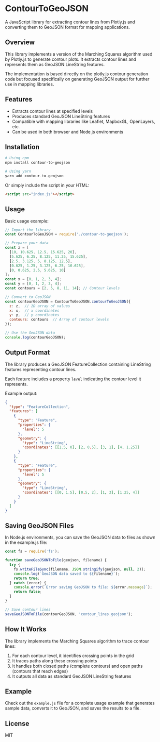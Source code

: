 # ContourToGeoJSON

A JavaScript library for extracting contour lines from Plotly.js and converting them to GeoJSON format for mapping applications.

## Overview

This library implements a version of the Marching Squares algorithm used by Plotly.js to generate contour plots. It extracts contour lines and represents them as GeoJSON LineString features.

The implementation is based directly on the plotly.js contour generation code but focused specifically on generating GeoJSON output for further use in mapping libraries.

## Features

- Extracts contour lines at specified levels
- Produces standard GeoJSON LineString features
- Compatible with mapping libraries like Leaflet, MapboxGL, OpenLayers, etc.
- Can be used in both browser and Node.js environments

## Installation

```bash
# Using npm
npm install contour-to-geojson

# Using yarn
yarn add contour-to-geojson
```

Or simply include the script in your HTML:

```html
<script src="index.js"></script>
```

## Usage

Basic usage example:

```javascript
// Import the library
const ContourToGeoJSON = require('./contour-to-geojson');

// Prepare your data
const z = [
  [10, 10.625, 12.5, 15.625, 20],
  [5.625, 6.25, 8.125, 11.25, 15.625],
  [2.5, 3.125, 5, 8.125, 12.5],
  [0.625, 1.25, 3.125, 6.25, 10.625],
  [0, 0.625, 2.5, 5.625, 10]
];
const x = [0, 1, 2, 3, 4];
const y = [0, 1, 2, 3, 4];
const contours = [2, 5, 8, 11, 14]; // Contour levels

// Convert to GeoJSON
const contourGeoJSON = ContourToGeoJSON.contourToGeoJSON({
  z: z,  // 2D array of values
  x: x,  // x coordinates
  y: y,  // y coordinates
  contours: contours  // Array of contour levels
});

// Use the GeoJSON data
console.log(contourGeoJSON);
```

## Output Format

The library produces a GeoJSON FeatureCollection containing LineString features representing contour lines.

Each feature includes a property `level` indicating the contour level it represents.

Example output:

```json
{
  "type": "FeatureCollection",
  "features": [
    {
      "type": "Feature",
      "properties": {
        "level": 5
      },
      "geometry": {
        "type": "LineString",
        "coordinates": [[1.5, 0], [2, 0.5], [3, 1], [4, 1.25]]
      }
    },
    {
      "type": "Feature",
      "properties": {
        "level": 5
      },
      "geometry": {
        "type": "LineString",
        "coordinates": [[0, 1.5], [0.5, 2], [1, 3], [1.25, 4]]
      }
    }
  ]
}
```

## Saving GeoJSON Files

In Node.js environments, you can save the GeoJSON data to files as shown in the example.js file:

```javascript
const fs = require('fs');

function saveGeoJSONToFile(geojson, filename) {
  try {
    fs.writeFileSync(filename, JSON.stringify(geojson, null, 2));
    console.log(`GeoJSON data saved to ${filename}`);
    return true;
  } catch (error) {
    console.error(`Error saving GeoJSON to file: ${error.message}`);
    return false;
  }
}

// Save contour lines
saveGeoJSONToFile(contourGeoJSON, 'contour_lines.geojson');
```

## How It Works

The library implements the Marching Squares algorithm to trace contour lines:

1. For each contour level, it identifies crossing points in the grid
2. It traces paths along these crossing points
3. It handles both closed paths (complete contours) and open paths (contours that reach edges)
4. It outputs all data as standard GeoJSON LineString features

## Example

Check out the `example.js` file for a complete usage example that generates sample data, converts it to GeoJSON, and saves the results to a file.

## License

MIT 